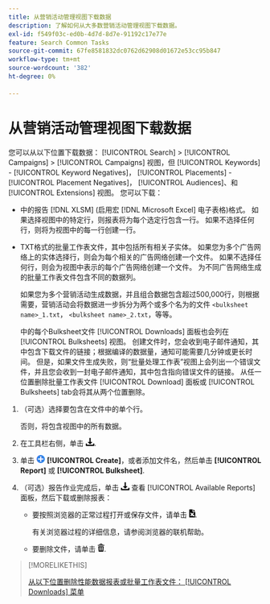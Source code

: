 ```yaml
---
title: 从营销活动管理视图下载数据
description: 了解如何从大多数营销活动管理视图下载数据。
exl-id: f549f03c-ed0b-4d7d-8d7e-91192c17e77e
feature: Search Common Tasks
source-git-commit: 67fe8581832dc0762d62908d01672e53cc95b847
workflow-type: tm+mt
source-wordcount: '382'
ht-degree: 0%

---
```


# 从营销活动管理视图下载数据

您可以从以下位置下载数据： [!UICONTROL Search] > [!UICONTROL Campaigns] > [!UICONTROL Campaigns] 视图，但 [!UICONTROL Keywords] - [!UICONTROL Keyword Negatives]， [!UICONTROL Placements] - [!UICONTROL Placement Negatives]， [!UICONTROL Audiences]、和 [!UICONTROL Extensions] 视图。 您可以下载：

* 中的报告 [!DNL XLSM] (启用宏 [!DNL Microsoft Excel] 电子表格)格式。 如果选择视图中的特定行，则报表将为每个选定行包含一行。 如果不选择任何行，则将为视图中的每一行创建一行。

* TXT格式的批量工作表文件，其中包括所有相关子实体。 如果您为多个广告网络上的实体选择行，则会为每个相关的广告网络创建一个文件。 如果不选择任何行，则会为视图中表示的每个广告网络创建一个文件。 为不同广告网络生成的批量工作表文件包含不同的数据列。

  如果您为多个营销活动生成数据，并且组合数据包含超过500,000行，则根据需要，营销活动会将数据进一步拆分为两个或多个名为的文件 `<bulksheet name>_1.txt`， `<bulksheet name>_2.txt`，等等。

  中的每个Bulksheet文件 [!UICONTROL Downloads] 面板也会列在 [!UICONTROL Bulksheets] 视图。 创建文件时，您会收到电子邮件通知，其中包含下载文件的链接；根据编译的数据量，通知可能需要几分钟或更长时间。 但是，如果文件生成失败，则“批量处理工作表”视图上会列出一个错误文件，并且您会收到一封电子邮件通知，其中包含指向错误文件的链接。 从任一位置删除批量工作表文件 [!UICONTROL Download] 面板或 [!UICONTROL Bulksheets] tab会将其从两个位置删除。

1. （可选）选择要包含在文件中的单个行。

   否则，将包含视图中的所有数据。

1. 在工具栏右侧，单击 ![报告下载](/help/search-social-commerce/assets/download.png "报告下载").

1. 单击 ![创建](/help/search-social-commerce/assets/add.png "创建") **[!UICONTROL Create]**，或者添加文件名，然后单击 **[!UICONTROL Report]** 或 **[!UICONTROL Bulksheet]**.

1. （可选）报告作业完成后，单击 ![报告下载](/help/search-social-commerce/assets/download.png "报告下载") 查看 [!UICONTROL Available Reports] 面板，然后下载或删除报表：

   * 要按照浏览器的正常过程打开或保存文件，请单击 ![下载电子表格](/help/search-social-commerce/assets/download-spreadsheet.png "下载电子表格").

     有关浏览器过程的详细信息，请参阅浏览器的联机帮助。

   * 要删除文件，请单击 ![删除](/help/search-social-commerce/assets/delete.png "删除").

>[!MORELIKETHIS]
>
>[从以下位置删除性能数据报表或批量工作表文件： [!UICONTROL Downloads] 菜单](/help/search-social-commerce/common-tasks/navigation-editing-selection/download-delete-data.md)
